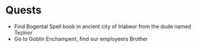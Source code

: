 # Quests
- Find Bogental Spell book in ancient city of Iriabeor from the dude named Tezinor
- Go to Goblin Enchampent, find our employeers Brother